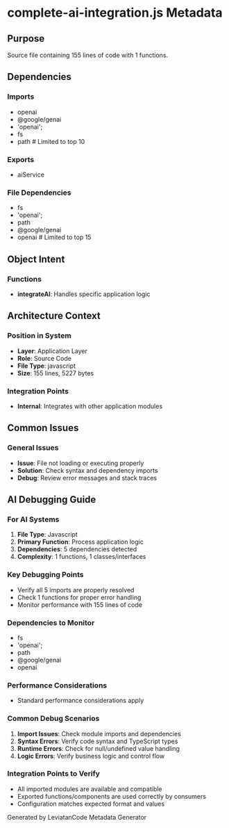 # complete-ai-integration.js Metadata

## Purpose
Source file containing 155 lines of code with 1 functions.

## Dependencies

### Imports
- openai
- @google/genai
- 'openai';
- fs
- path  # Limited to top 10

### Exports
- aiService

### File Dependencies
- fs
- 'openai';
- path
- @google/genai
- openai  # Limited to top 15

## Object Intent

### Functions
- **integrateAI**: Handles specific application logic


## Architecture Context

### Position in System
- **Layer**: Application Layer
- **Role**: Source Code
- **File Type**: javascript
- **Size**: 155 lines, 5227 bytes

### Integration Points
- **Internal**: Integrates with other application modules

## Common Issues

### General Issues
- **Issue**: File not loading or executing properly
- **Solution**: Check syntax and dependency imports
- **Debug**: Review error messages and stack traces

## AI Debugging Guide

### For AI Systems
1. **File Type**: Javascript
2. **Primary Function**: Process application logic
3. **Dependencies**: 5 dependencies detected
4. **Complexity**: 1 functions, 1 classes/interfaces

### Key Debugging Points
- Verify all 5 imports are properly resolved
- Check 1 functions for proper error handling
- Monitor performance with 155 lines of code

### Dependencies to Monitor
- fs
- 'openai';
- path
- @google/genai
- openai

### Performance Considerations
- Standard performance considerations apply

### Common Debug Scenarios
1. **Import Issues**: Check module imports and dependencies
2. **Syntax Errors**: Verify code syntax and TypeScript types
3. **Runtime Errors**: Check for null/undefined value handling
4. **Logic Errors**: Verify business logic and control flow

### Integration Points to Verify
- All imported modules are available and compatible
- Exported functions/components are used correctly by consumers
- Configuration matches expected format and values

Generated by LeviatanCode Metadata Generator

